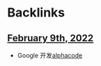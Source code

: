 
# Backlinks
## [February 9th, 2022](<February 9th, 2022.md>)
- Google 开发[alphacode](<alphacode.md>)

